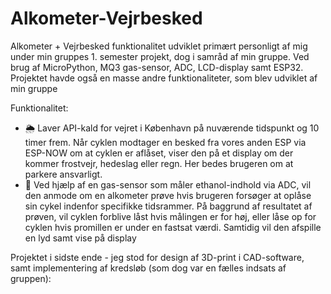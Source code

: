 # Alkometer-Vejrbesked
Alkometer + Vejrbesked funktionalitet udviklet primært personligt af mig under min gruppes 1. semester projekt, dog i samråd af min gruppe. Ved brug af MicroPython, MQ3 gas-sensor, ADC, LCD-display samt ESP32. Projektet havde også en masse andre funktionaliteter, som blev udviklet af min gruppe

Funktionalitet:
* 🌦️ Laver API-kald for vejret i København på nuværende tidspunkt og 10 timer frem. Når cyklen modtager en besked fra vores anden ESP via ESP-NOW om at cyklen er aflåset,  viser den på et display om der kommer frostvejr, hedeslag eller regn. Her bedes brugeren om at parkere ansvarligt.
* 🍺 Ved hjælp af en gas-sensor som måler ethanol-indhold via ADC, vil den anmode om en alkometer prøve hvis brugeren forsøger at oplåse sin cykel indenfor specifikke tidsrammer. På baggrund af resultatet af prøven, vil cyklen forblive låst hvis målingen er for høj, eller låse op for cyklen hvis promillen er under en fastsat værdi. Samtidig vil den afspille en lyd samt vise på display

Projektet i sidste ende - jeg stod for design af 3D-print i CAD-software, samt implementering af kredsløb (som dog var en fælles indsats af gruppen):
